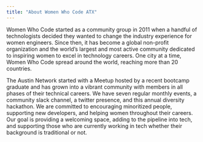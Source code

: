 ```yaml
---
title: "About Women Who Code ATX"
---
```


Women Who Code started as a community group in 2011 when a handful of technologists decided they wanted to change the industry experience for women engineers. Since then, it has become a global non-profit organization and the world’s largest and most active community dedicated to inspiring women to excel in technology careers. One city at a time, Women Who Code spread around the world, reaching more than 20 countries.

The Austin Network started with a Meetup hosted by a recent bootcamp graduate and has grown into a vibrant community with members in all phases of their technical careers. We have seven regular monthly events, a community slack channel, a twitter presence, and this annual diversity hackathon. We are committed to encouraging minoritized people, supporting new developers, and helping women throughout their careers. Our goal is providing a welcoming space, adding to the pipeline into tech, and supporting those who are currently working in tech whether their background is traditional or not.